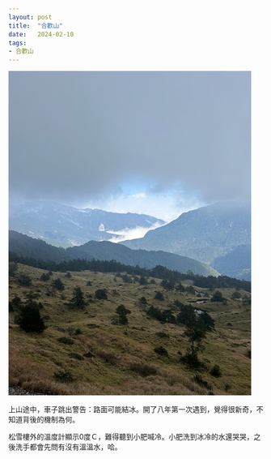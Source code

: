 ```yaml
---
layout: post
title:  "合歡山"
date:   2024-02-10
tags:
- 合歡山
---
```

![合歡山](/media/2024-02-10-HeHuanShan.jpeg)

上山途中，車子跳出警告：路面可能結冰。開了八年第一次遇到，覺得很新奇，不知道背後的機制為何。

松雪樓外的溫度計顯示0度Ｃ，難得聽到小肥喊冷。小肥洗到冰冷的水還哭哭，之後洗手都會先問有沒有溫溫水，哈。